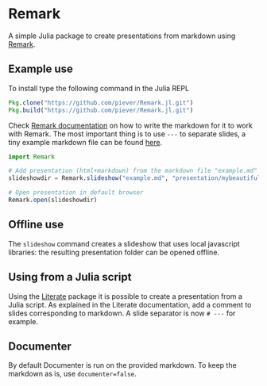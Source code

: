 # Remark

A simple Julia package to create presentations from markdown using [Remark](https://github.com/gnab/remark).

## Example use

To install type the following command in the Julia REPL

```julia
Pkg.clone("https://github.com/piever/Remark.jl.git")
Pkg.build("https://github.com/piever/Remark.jl.git")
```

Check [Remark documentation](https://github.com/gnab/remark/wiki/Markdown) on how to write the markdown for it to work with Remark. The most important thing is to use `---` to separate slides, a tiny example markdown file can be found [here](https://github.com/piever/Remark.jl/blob/master/examples/index.md).

```julia
import Remark

# Add presentation (html+markdown) from the markdown file "example.md" in the folder "presentation/mybeautifulslides"
slideshowdir = Remark.slideshow("example.md", "presentation/mybeautifulslides")

# Open presentation in default browser
Remark.open(slideshowdir)
```

## Offline use

The `slideshow` command creates a slideshow that uses local javascript libraries: the resulting presentation folder can be opened offline.

## Using from a Julia script

Using the [Literate](https://github.com/fredrikekre/Literate.jl) package it is possible to create a presentation from a Julia script. As explained in the Literate documentation, add a comment to slides corresponding to markdown. A slide separator is now `# ---` for example.

## Documenter

By default Documenter is run on the provided markdown. To keep the markdown as is, use `documenter=false`.
